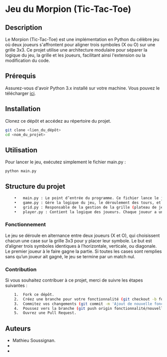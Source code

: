 # Jeu du Morpion (Tic-Tac-Toe)

## Description

Le Morpion (Tic-Tac-Toe) est une implémentation en Python du célèbre jeu où deux joueurs s'affrontent pour aligner trois symboles (X ou O) sur une grille 3x3. Ce projet utilise une architecture modulaire pour séparer la logique du jeu, la grille et les joueurs, facilitant ainsi l'extension ou la modification du code.

## Prérequis

Assurez-vous d'avoir Python 3.x installé sur votre machine. Vous pouvez le télécharger [ici](https://www.python.org/downloads/).

## Installation

Clonez ce dépôt et accédez au répertoire du projet.

```bash
git clone <lien_du_dépôt>
cd <nom_du_projet>
```
## Utilisation

Pour lancer le jeu, exécutez simplement le fichier main.py :

```bash
python main.py
```

## Structure du projet

```bash
	•	main.py : Le point d’entrée du programme. Ce fichier lance le jeu.
	•	game.py : Gère la logique du jeu, le déroulement des tours, et les vérifications pour voir si un joueur a gagné ou si le match est nul.
	•	grid.py : Responsable de la gestion de la grille (plateau de jeu), incluant la mise à jour des positions et la vérification des conditions de victoire.
	•	player.py : Contient la logique des joueurs. Chaque joueur a un symbole (X ou O) et peut effectuer un mouvement sur la grille.
```


### Fonctionnement

Le jeu se déroule en alternance entre deux joueurs (X et O), qui choisissent chacun une case sur la grille 3x3 pour y placer leur symbole. Le but est d’aligner trois symboles identiques à l’horizontale, verticale, ou diagonale. Le premier joueur à le faire gagne la partie. Si toutes les cases sont remplies sans qu’un joueur ait gagné, le jeu se termine par un match nul.

### Contribution

Si vous souhaitez contribuer à ce projet, merci de suivre les étapes suivantes :

```bash
	1.	Fork ce dépôt.
	2.	Créez une branche pour votre fonctionnalité (git checkout -b fonctionnalité/nouvelle-fonctionnalité).
	3.	Commitez vos changements (git commit -m 'Ajout de nouvelle fonctionnalité').
	4.	Poussez vers la branche (git push origin fonctionnalité/nouvelle-fonctionnalité).
	5.	Ouvrez une Pull Request.
```
## Auteurs

- Mathieu Soussignan.
- 
-


